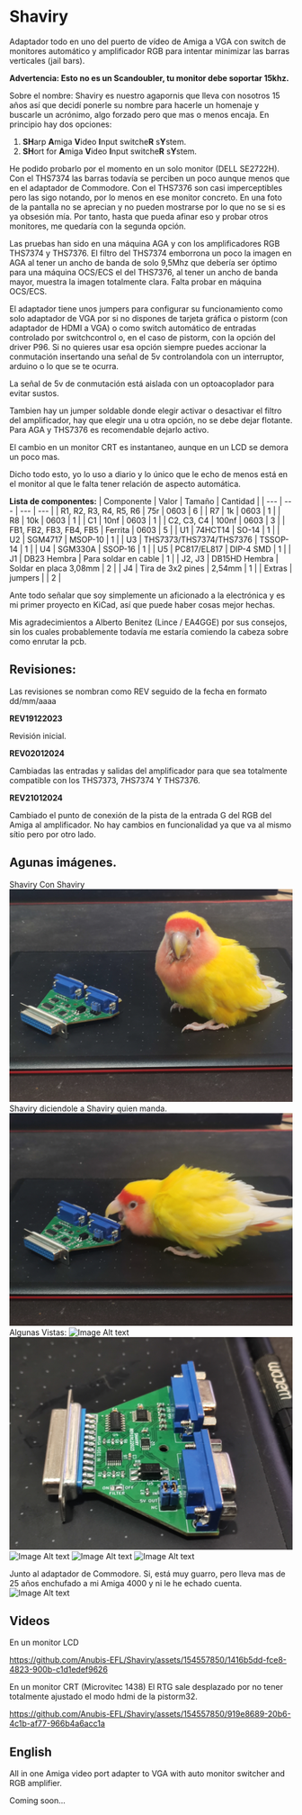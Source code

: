 # Shaviry
Adaptador todo en uno del puerto de vídeo de Amiga a VGA con switch de monitores automático y amplificador RGB para intentar minimizar las barras verticales (jail bars).

****Advertencia: Esto no es un Scandoubler, tu monitor debe soportar 15khz.****

Sobre el nombre: Shaviry es nuestro agapornis que lleva con nosotros 15 años así que decidí ponerle su nombre para hacerle un homenaje y buscarle un acrónimo, algo forzado pero que mas o menos encaja.
En principio hay dos opciones:

  1) ****SH****arp ****A****miga ****V****ideo ****I****nput switche****R**** s****Y****stem.
  2) ****SH****ort for ****A****miga ****V****ideo ****I****nput switche****R**** s****Y****stem.

He podido probarlo por el momento en un solo monitor (DELL SE2722H). Con el THS7374 las barras todavía se perciben un poco aunque menos que en el adaptador de Commodore. Con el THS7376 son casi imperceptibles pero las sigo notando, 
por lo menos en ese monitor concreto. En una foto de la pantalla no se aprecian y no pueden mostrarse por lo que no se si es ya obsesión mía. Por tanto, hasta que pueda afinar eso y probar otros monitores,  me quedaría con la segunda opción.

Las pruebas han sido en una máquina AGA y con los amplificadores RGB THS7374 y THS7376. El filtro del THS7374 emborrona un poco la imagen en AGA al tener un ancho de banda de solo 9,5Mhz que debería ser óptimo para una máquina OCS/ECS el del THS7376, al tener un ancho de banda mayor, muestra la imagen totalmente clara. Falta probar en máquina OCS/ECS.


El adaptador tiene unos jumpers para configurar su funcionamiento como solo adaptador de VGA por si no dispones de tarjeta gráfica o pistorm (con adaptador de HDMI a VGA)
o como switch automático de entradas controlado por switchcontrol o, en el caso de pistorm, con la opción del driver P96. Si no quieres usar esa opción siempre puedes 
accionar la conmutación insertando una señal de 5v controlandola con un interruptor, arduino o lo que se te ocurra.

La señal de 5v de conmutación está aislada con un optoacoplador para evitar sustos.

Tambien hay un jumper soldable donde elegir activar o desactivar el filtro del amplificador, hay que elegir una u otra opción, no se debe dejar flotante. Para AGA y THS7376 es recomendable dejarlo activo.

El cambio en un monitor CRT es instantaneo, aunque en un LCD se demora un poco mas.

Dicho todo esto, yo lo uso a diario y lo único que le echo de menos está en el monitor al que le falta tener relación de aspecto automática.

****Lista de componentes:****
 | Componente | Valor | Tamaño | Cantidad |
 | --- | --- | --- | --- |
 | R1, R2, R3, R4, R5, R6 | 75r | 0603 | 6 |
 | R7 | 1k | 0603 | 1 |
 | R8 | 10k | 0603 | 1 |
 | C1 | 10nf | 0603 | 1 |
 | C2, C3, C4 | 100nf | 0603 | 3 |
 | FB1, FB2, FB3, FB4, FB5 | Ferrita | 0603 | 5 |
 | U1 | 74HCT14 | SO-14 | 1 |
 | U2 | SGM4717 | MSOP-10 | 1 |
 | U3 | THS7373/THS7374/THS7376 | TSSOP-14 | 1 |
 | U4 | SGM330A | SSOP-16 | 1 |
 | U5 | PC817/EL817 | DIP-4 SMD | 1 |
 | J1 | DB23 Hembra | Para soldar en cable | 1 |
 | J2, J3 | DB15HD Hembra | Soldar en placa 3,08mm | 2 |
 | J4 | Tira de 3x2 pines | 2,54mm | 1 |
 | Extras | jumpers | | 2 |
 
 


Ante todo señalar que soy simplemente un aficionado a la electrónica y es mi primer proyecto en KiCad, así que puede haber cosas mejor hechas.

Mis agradecimientos a Alberto Benitez (Lince / EA4GGE) por sus consejos, sin los cuales probablemente todavía me estaría comiendo la cabeza sobre como enrutar la pcb.
  
## Revisiones:

Las revisiones se nombran como REV seguido de la fecha en formato dd/mm/aaaa

  ****REV19122023****

Revisión inicial.

  
 ****REV02012024****

Cambiadas las entradas y salidas del amplificador para que sea totalmente compatible con los THS7373, 7HS7374 Y THS7376.

 ****REV21012024****
 
Cambiado el punto de conexión de la pista de la entrada G del RGB del Amiga al amplificador. No hay cambios en funcionalidad ya que va al mismo sítio pero por otro lado.
 
## Agunas imágenes.

Shaviry Con Shaviry
![Image Alt text](/imagenes/Shaviry_adapter_1.jpg "Shaviry con Shaviry")
Shaviry diciendole a Shaviry quien manda.
![Image Alt text](/imagenes/Shaviry_adapter_2.jpg "Shaviry discutiendo con Shaviry")
Algunas Vistas:
![Image Alt text](/imagenes/Shaviry_adapter_3.jpg "Vista 1")
![Image Alt text](/imagenes/Shaviry_adapter_4.jpg "Vista 2")
![Image Alt text](/imagenes/Shaviry_adapter_5.jpg "Vista 3")
![Image Alt text](/imagenes/Shaviry_adapter_6.jpg "Vista 4")
![Image Alt text](/imagenes/Shaviry_adapter_7.jpg "Vista 5")

Junto al adaptador de Commodore. Si, está muy guarro, pero lleva mas de 25 años enchufado a mi Amiga 4000 y ni le he echado cuenta.
![Image Alt text](/imagenes/Shaviry_adapter_8.jpg "Junto al adaptador de Commodore")

## Videos

En un monitor LCD


https://github.com/Anubis-EFL/Shaviry/assets/154557850/1416b5dd-fce8-4823-900b-c1d1edef9626

En un monitor CRT (Microvitec 1438) El RTG sale desplazado por no tener totalmente ajustado el modo hdmi de la pistorm32.




https://github.com/Anubis-EFL/Shaviry/assets/154557850/919e8689-20b6-4c1b-af77-966b4a6acc1a



## English

All in one Amiga video port adapter to VGA with auto monitor switcher and RGB amplifier.

Coming soon...
